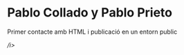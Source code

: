 # Pablo Collado y Pablo Prieto
Primer contacte amb HTML i publicació en un entorn public
<DOCTYPE html>
<html lang="en">
<head>
    <meta charset="UTF-8">
    <meta http-equiv="X-UA-Compatible" content="IE=edge">
    <meta name="viewport" content="width=device-width, initial-scale=1.0">
<i class="fa-solid fa-ghost fa-spin"<>/i>


